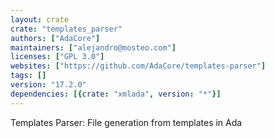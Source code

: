 ```yaml
---
layout: crate
crate: "templates_parser"
authors: ["AdaCore"]
maintainers: ["alejandro@mosteo.com"]
licenses: ["GPL 3.0"]
websites: ["https://github.com/AdaCore/templates-parser"]
tags: []
version: "17.2.0"
dependencies: [{crate: "xmlada", version: "*"}]
---
```

Templates Parser: File generation from templates in Ada

